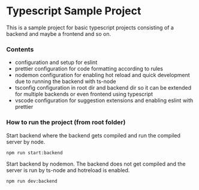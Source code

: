 # Typescript Sample Project
This is a sample project for basic typescript projects consisting of a backend and maybe a frontend and so on.

### Contents
- configuration and setup for eslint
- prettier configuration for code formatting according to rules
- nodemon configuration for enabling hot reload and quick development due to running the backend with ts-node
- tsconfig configuration in root dir and backend dir so it can be extended for multiple backends or even frontend using typescript
- vscode configuration for suggestion extensions and enabling eslint with prettier

### How to run the project (from root folder)
Start backend where the backend gets compiled and run the compiled server by node.
```
npm run start:backend
```
Start backend by nodemon. The backend does not get compiled and the server is run by ts-node and hotreload is enabled.
```
npm run dev:backend
```